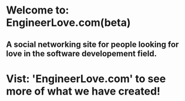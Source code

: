 # Welcome to: EngineerLove.com(beta)

## A social networking site for people looking for love in the software developement field.

# Vist: 'EngineerLove.com' to see more of what we have created!